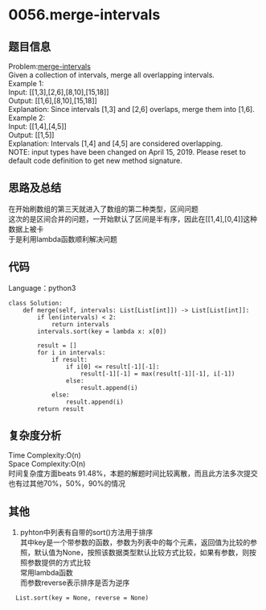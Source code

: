 # 0056.merge-intervals  

## 题目信息  
Problem:[merge-intervals](https://leetcode.com/problems/merge-intervals/)  
Given a collection of intervals, merge all overlapping intervals.  
Example 1:  
Input: [[1,3],[2,6],[8,10],[15,18]]  
Output: [[1,6],[8,10],[15,18]]  
Explanation: Since intervals [1,3] and [2,6] overlaps, merge them into [1,6].  
Example 2:  
Input: [[1,4],[4,5]]  
Output: [[1,5]]  
Explanation: Intervals [1,4] and [4,5] are considered overlapping.  
NOTE: input types have been changed on April 15, 2019. Please reset to default code definition to get new method signature.  

## 思路及总结
在开始刷数组的第三天就进入了数组的第二种类型，区间问题  
这次的是区间合并的问题，一开始默认了区间是半有序，因此在[[1,4],[0,4]]这种数据上被卡  
于是利用lambda函数顺利解决问题  

## 代码
Language：python3  
```
class Solution:
    def merge(self, intervals: List[List[int]]) -> List[List[int]]:
        if len(intervals) < 2:
            return intervals
        intervals.sort(key = lambda x: x[0])
        
        result = []
        for i in intervals:
            if result:
                if i[0] <= result[-1][-1]:
                    result[-1][-1] = max(result[-1][-1], i[-1])
                else:
                    result.append(i)
            else:
                result.append(i)
        return result
```

## 复杂度分析  
Time Complexity:O(n)  
Space Complexity:O(n)  
时间复杂度方面beats 91.48%，本题的解题时间比较离散，而且此方法多次提交也有过其他70%，50%，90%的情况    

## 其他  
1. pyhton中列表有自带的sort()方法用于排序  
其中key是一个带参数的函数，参数为列表中的每个元素，返回值为比较的参照，默认值为None，按照该数据类型默认比较方式比较，如果有参数，则按照参数提供的方式比较  
常用lambda函数  
而参数reverse表示排序是否为逆序  
```
  List.sort(key = None, reverse = None)
```
